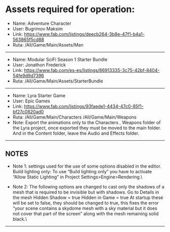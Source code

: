 # Assets required for operation:
- Name: Adventure Character
- User: Bugrimov Maksim
- Link: https://www.fab.com/listings/deecb264-3b8e-47f1-b4a1-563865f5cd88
- Ruta: /All/Game/Main/Assets/Man
---
- Name: Modular SciFi Season 1 Starter Bundle
- User: Jonathon Frederick
- Link: https://www.fab.com/es-es/listings/86913335-3c75-42bf-8404-54fe9d9d7396
- Ruta: /All/Game/Main/Assets/StarterBundle
---
- Name: Lyra Starter Game
- User: Epic Games
- Link: https://www.fab.com/listings/93faede1-4434-47c0-85f1-bf27c0820ad0
- Ruta: /All/Game/Main/Characters   /All/Game/Main/Weapons
- Note: Export the animations only to the Characters , Weapons folder of the Lyra project, once exported they must be moved to the main folder. And in the Content folder, leave the Audio and Effects folder.
---
## NOTES
- Note 1: settings used for the use of some options disabled in the editor. Build lighting only: To use “Build lighting only” you have to activate “Allow Static Lighting” in Project Settings>Engine>Rendering.\

- Note 2: The following options are changed to cast only the shadows of a mesh that is required to be invisible but with shadows.
Go to Details in the mesh
Hidden Shadow = true 
Hidden in Game = true 
At startup these will be set to false, they should be changed to true, this fixes the error “your scene contains a skydome mesh with a sky material but it does not cover that part of the screen” along with the mesh remaining solid black.\
---